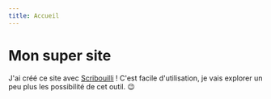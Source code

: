 ```yaml
---
title: Accueil
---
```

# Mon super site

J'ai créé ce site avec [Scribouilli](https://github.com/Scribouilli/scribouilli) ! C'est facile d'utilisation, je vais explorer un peu plus les possibilité de cet outil. 😉